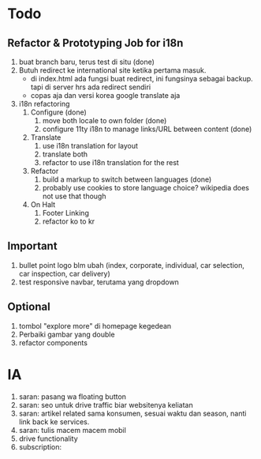 # Todo

## Refactor & Prototyping Job for i18n
1. buat branch baru, terus test di situ (done)
2. Butuh redirect ke international site ketika pertama masuk. 
    - di index.html ada fungsi buat redirect, ini fungsinya sebagai backup. tapi di server hrs ada redirect sendiri
    - copas aja dan versi korea google translate aja
3. i18n refactoring
    1. Configure (done)
        1. move both locale to own folder (done)
        2. configure 11ty i18n to manage links/URL between content (done)
    2. Translate
        1. use i18n translation for layout
        2. translate both
        3. refactor to use i18n translation for the rest
    3. Refactor
        1. build a markup to switch between languages (done)
        2. probably use cookies to store language choice? wikipedia does not use that though 
    4. On Halt
        1. Footer Linking
        2. refactor ko to kr

## Important
1. bullet point logo blm ubah (index, corporate, individual, car selection, car inspection, car delivery)
2. test responsive navbar, terutama yang dropdown

## Optional
1. tombol "explore more" di homepage kegedean
2. Perbaiki gambar yang double
3. refactor components



# IA
1. saran: pasang wa floating button
2. saran: seo untuk drive traffic biar websitenya keliatan
3. saran: artikel related sama konsumen, sesuai waktu dan season, nanti link back ke services.
4. saran: tulis macem macem mobil
5. drive functionality
6. subscription: 